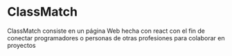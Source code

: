# ClassMatch
ClassMatch consiste en un página Web hecha con react con el fin de conectar programadores o personas de otras profesiones para colaborar en proyectos
